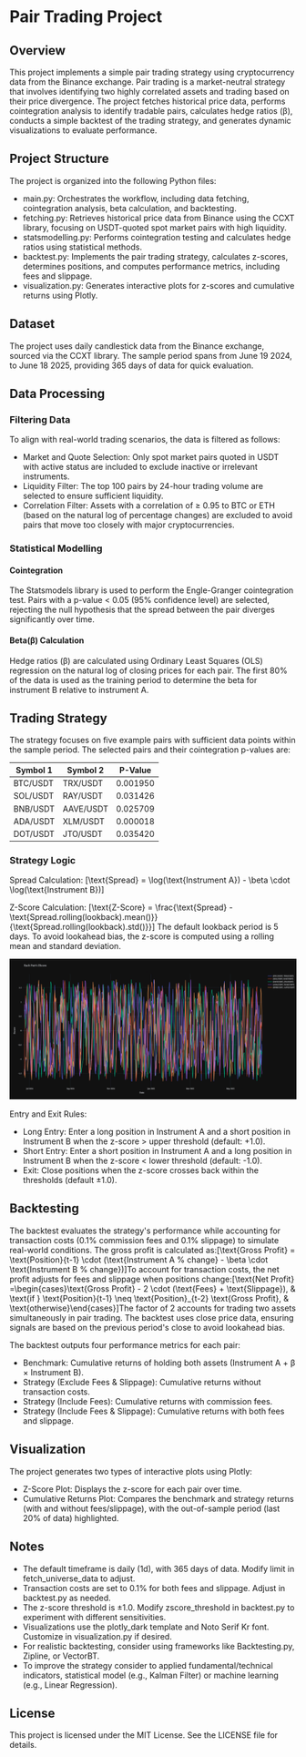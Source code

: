 # Pair Trading Project

## Overview

This project implements a simple pair trading strategy using cryptocurrency data from the Binance exchange. Pair trading is a market-neutral strategy that involves identifying two highly correlated assets and trading based on their price divergence. The project fetches historical price data, performs cointegration analysis to identify tradable pairs, calculates hedge ratios (β), conducts a simple backtest of the trading strategy, and generates dynamic visualizations to evaluate performance.

## Project Structure

The project is organized into the following Python files:
- main.py: Orchestrates the workflow, including data fetching, cointegration analysis, beta calculation, and backtesting.
- fetching.py: Retrieves historical price data from Binance using the CCXT library, focusing on USDT-quoted spot market pairs with high liquidity.
- statsmodelling.py: Performs cointegration testing and calculates hedge ratios using statistical methods.
- backtest.py: Implements the pair trading strategy, calculates z-scores, determines positions, and computes performance metrics, including fees and slippage.
- visualization.py: Generates interactive plots for z-scores and cumulative returns using Plotly.

## Dataset

The project uses daily candlestick data from the Binance exchange, sourced via the CCXT library. The sample period spans from June 19 2024, to June 18 2025, providing 365 days of data for quick evaluation.

## Data Processing

### Filtering Data

To align with real-world trading scenarios, the data is filtered as follows:
- Market and Quote Selection: Only spot market pairs quoted in USDT with active status are included to exclude inactive or irrelevant instruments.
- Liquidity Filter: The top 100 pairs by 24-hour trading volume are selected to ensure sufficient liquidity.
- Correlation Filter: Assets with a correlation of ≥ 0.95 to BTC or ETH (based on the natural log of percentage changes) are excluded to avoid pairs that move too closely with major cryptocurrencies.

### Statistical Modelling

#### Cointegration

The Statsmodels library is used to perform the Engle-Granger cointegration test. Pairs with a p-value < 0.05 (95% confidence level) are selected, rejecting the null hypothesis that the spread between the pair diverges significantly over time.

#### Beta(β) Calculation

Hedge ratios (β) are calculated using Ordinary Least Squares (OLS) regression on the natural log of closing prices for each pair. The first 80% of the data is used as the training period to determine the beta for instrument B relative to instrument A.

## Trading Strategy

The strategy focuses on five example pairs with sufficient data points within the sample period. The selected pairs and their cointegration p-values are:

| Symbol 1 | Symbol 2 | P-Value |
| --- | --- | --- |
| BTC/USDT | TRX/USDT | 0.001950 |
| SOL/USDT | RAY/USDT | 0.031426 |
| BNB/USDT | AAVE/USDT | 0.025709 |
| ADA/USDT | XLM/USDT | 0.000018 |
| DOT/USDT | JTO/USDT | 0.035420 |

### Strategy Logic

Spread Calculation: [\text{Spread} = \log(\text{Instrument A}) - \beta \cdot \log(\text{Instrument B})]

Z-Score Calculation: [\text{Z-Score} = \frac{\text{Spread} - \text{Spread.rolling(lookback).mean()}}{\text{Spread.rolling(lookback).std()}}] The default lookback period is 5 days. To avoid lookahead bias, the z-score is computed using a rolling mean and standard deviation.

![Each Pair's Z-Score](https://github.com/alohalio/PairTrading/blob/main/pics/zscore.png)

Entry and Exit Rules:
- Long Entry: Enter a long position in Instrument A and a short position in Instrument B when the z-score > upper threshold (default: +1.0).
- Short Entry: Enter a short position in Instrument A and a long position in Instrument B when the z-score < lower threshold (default: -1.0).
- Exit: Close positions when the z-score crosses back within the thresholds (default ±1.0).

## Backtesting

The backtest evaluates the strategy's performance while accounting for transaction costs (0.1% commission fees and 0.1% slippage) to simulate real-world conditions. The gross profit is calculated as:[\text{Gross Profit} = \text{Position}{t-1} \cdot (\text{Instrument A % change} - \beta \cdot \text{Instrument B % change})]To account for transaction costs, the net profit adjusts for fees and slippage when positions change:[\text{Net Profit} =\begin{cases}\text{Gross Profit} - 2 \cdot (\text{Fees} + \text{Slippage}), & \text{if } \text{Position}{t-1} \neq \text{Position}_{t-2} \\text{Gross Profit}, & \text{otherwise}\end{cases}]The factor of 2 accounts for trading two assets simultaneously in pair trading. The backtest uses close price data, ensuring signals are based on the previous period's close to avoid lookahead bias.

The backtest outputs four performance metrics for each pair:
- Benchmark: Cumulative returns of holding both assets (Instrument A + β × Instrument B).
- Strategy (Exclude Fees & Slippage): Cumulative returns without transaction costs.
- Strategy (Include Fees): Cumulative returns with commission fees.
- Strategy (Include Fees & Slippage): Cumulative returns with both fees and slippage.

## Visualization

The project generates two types of interactive plots using Plotly:
- Z-Score Plot: Displays the z-score for each pair over time.
- Cumulative Returns Plot: Compares the benchmark and strategy returns (with and without fees/slippage), with the out-of-sample period (last 20% of data) highlighted.

## Notes
- The default timeframe is daily (1d), with 365 days of data. Modify limit in fetch_universe_data to adjust.
- Transaction costs are set to 0.1% for both fees and slippage. Adjust in backtest.py as needed.
- The z-score threshold is ±1.0. Modify zscore_threshold in backtest.py to experiment with different sensitivities.
- Visualizations use the plotly_dark template and Noto Serif Kr font. Customize in visualization.py if desired.
- For realistic backtesting, consider using frameworks like Backtesting.py, Zipline, or VectorBT.
- To improve the strategy consider to applied fundamental/technical indicators, statistical model (e.g., Kalman Filter) or machine learning (e.g., Linear Regression).

## License
This project is licensed under the MIT License. See the LICENSE file for details.
